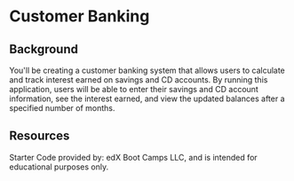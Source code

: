 # Customer Banking

## Background
You'll be creating a customer banking system that allows users to calculate and track interest earned on savings and CD accounts. By running this application, users will be able to enter their savings and CD account information, see the interest earned, and view the updated balances after a specified number of months.

## Resources
Starter Code provided by: edX Boot Camps LLC, and is intended for educational purposes only.
